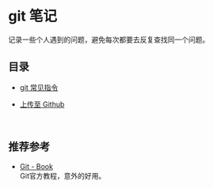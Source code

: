 # git 笔记

记录一些个人遇到的问题，避免每次都要去反复查找同一个问题。

## 目录

- [git 常见指令](git常见指令.md)

- [上传至 Github](github.md)


<br>

## 推荐参考

- [Git - Book](https://git-scm.com/book/zh/v2)  
  Git官方教程，意外的好用。

